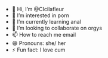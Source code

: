 - 👋 Hi, I’m @CIcilafleur
- 👀 I’m interested in porn
- 🌱 I’m currently learning anal
- 💞️ I’m looking to collaborate on orgys
- 📫 How to reach me email
- 😄 Pronouns: she/ her
- ⚡ Fun fact: I love cum
  

<!---
CIcilafleur/CIcilafleur is a ✨ special ✨ repository because its `README.md` (this file) appears on your GitHub profile.
You can click the Preview link to take a look at your changes.
--->
